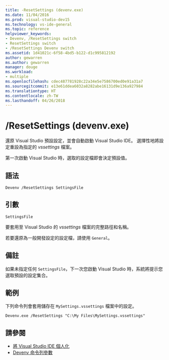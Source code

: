 ```yaml
---
title: -ResetSettings (devenv.exe)
ms.date: 11/04/2016
ms.prod: visual-studio-dev15
ms.technology: vs-ide-general
ms.topic: reference
helpviewer_keywords:
- Devenv, /ResetSettings switch
- ResetSettings switch
- /ResetSettings Devenv switch
ms.assetid: 1d41021c-6f58-4bd5-b122-d1c995812192
author: gewarren
ms.author: gewarren
manager: douge
ms.workload:
- multiple
ms.openlocfilehash: cdec487781928c22a34e5e7586700ed0e91a31a7
ms.sourcegitcommit: e13e61ddea6032a8282abe16131d9e136a927984
ms.translationtype: HT
ms.contentlocale: zh-TW
ms.lasthandoff: 04/26/2018
---
```

# <a name="resetsettings-devenvexe"></a>/ResetSettings (devenv.exe)

還原 Visual Studio 預設設定，並會自動啟動 Visual Studio IDE。 選擇性地將設定重設為指定的 *vssettings* 檔案。

第一次啟動 Visual Studio 時，選取的設定檔即會決定預設值。

## <a name="syntax"></a>語法

```
Devenv /ResetSettings SettingsFile
```

## <a name="arguments"></a>引數

`SettingsFile`

要套用至 Visual Studio 的 *vssettings* 檔案的完整路徑和名稱。

若要還原為一般開發設定的設定檔，請使用 `General`。

## <a name="remarks"></a>備註

如果未指定任何 `SettingsFile`，下一次您啟動 Visual Studio 時，系統將提示您選取預設的設定集合。

## <a name="example"></a>範例

下列命令列會套用儲存在 `MySettings.vssettings` 檔案中的設定。

```
Devenv.exe /ResetSettings "C:\My Files\MySettings.vssettings"
```

## <a name="see-also"></a>請參閱

- [將 Visual Studio IDE 個人化](../../ide/personalizing-the-visual-studio-ide.md)
- [Devenv 命令列參數](../../ide/reference/devenv-command-line-switches.md)